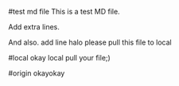 #test md file
This is a test MD file.

Add extra lines.

And also.
add line
halo please pull this file to local


#local
okay local pull your file;)

#origin
okayokay
